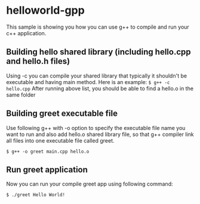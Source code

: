 # helloworld-gpp

This sample is showing you how you can use g++ to compile and run your c++ application.

## Building hello shared library (including hello.cpp and hello.h files)

Using -c you can compile your shared library that typically it shouldn't be executable and having main method. Here is an example:
`
$ g++ -c hello.cpp
`
After running above list, you should be able to find a hello.o in the same folder

## Building greet executable file

Use following g++ with -o option to specify the executable file name you want to run and also add hello.o shared library file, so that g++ compiler link all files into one executable file called greet.

`
$ g++ -o greet main.cpp hello.o
`

## Run greet application

Now you can run your compile greet app using following command:

`
$ ./greet
Hello World!
`
